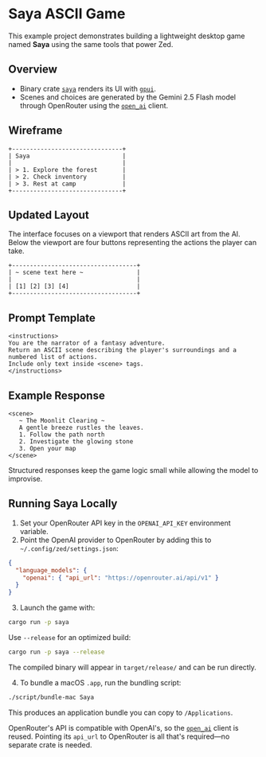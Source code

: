 # Saya ASCII Game

This example project demonstrates building a lightweight desktop game named **Saya** using the same tools that power Zed.

## Overview
- Binary crate [`saya`](../../crates/saya) renders its UI with [`gpui`](../../crates/gpui).
- Scenes and choices are generated by the Gemini 2.5 Flash model through OpenRouter using the [`open_ai`](../../crates/open_ai) client.

## Wireframe

```
+-------------------------------+
| Saya                          |
|                               |
| > 1. Explore the forest       |
| > 2. Check inventory          |
| > 3. Rest at camp             |
+-------------------------------+
```

## Updated Layout

The interface focuses on a viewport that renders ASCII art from the AI. Below
the viewport are four buttons representing the actions the player can take.

```text
+-----------------------------------+
| ~ scene text here ~               |
|                                   |
| [1] [2] [3] [4]                   |
+-----------------------------------+
```

## Prompt Template

```text
<instructions>
You are the narrator of a fantasy adventure.
Return an ASCII scene describing the player's surroundings and a numbered list of actions.
Include only text inside <scene> tags.
</instructions>
```

## Example Response

```
<scene>
   ~ The Moonlit Clearing ~
   A gentle breeze rustles the leaves.
   1. Follow the path north
   2. Investigate the glowing stone
   3. Open your map
</scene>
```

Structured responses keep the game logic small while allowing the model to improvise.

## Running Saya Locally

1. Set your OpenRouter API key in the `OPENAI_API_KEY` environment variable.
2. Point the OpenAI provider to OpenRouter by adding this to `~/.config/zed/settings.json`:

```json
{
  "language_models": {
    "openai": { "api_url": "https://openrouter.ai/api/v1" }
  }
}
```

3. Launch the game with:

```bash
cargo run -p saya
```

Use `--release` for an optimized build:

```bash
cargo run -p saya --release
```

The compiled binary will appear in `target/release/` and can be run directly.

4. To bundle a macOS `.app`, run the bundling script:

```bash
./script/bundle-mac Saya
```

This produces an application bundle you can copy to `/Applications`.

OpenRouter's API is compatible with OpenAI's, so the [`open_ai`](../../crates/open_ai) client is reused. Pointing its `api_url` to OpenRouter is all that's required—no separate crate is needed.
